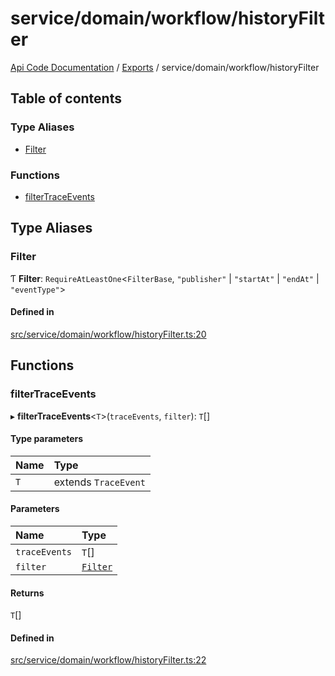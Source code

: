 # service/domain/workflow/historyFilter
 
[Api Code Documentation](../README.md) / [Exports](../modules.md) / service/domain/workflow/historyFilter

## Table of contents

### Type Aliases

- [Filter](service_domain_workflow_historyFilter.md#filter)

### Functions

- [filterTraceEvents](service_domain_workflow_historyFilter.md#filtertraceevents)

## Type Aliases

### Filter

Ƭ **Filter**: `RequireAtLeastOne`<`FilterBase`, ``"publisher"`` \| ``"startAt"`` \| ``"endAt"`` \| ``"eventType"``\>

#### Defined in

[src/service/domain/workflow/historyFilter.ts:20](https://github.com/openkfw/TruBudget/blob/a06c11b/api/src/service/domain/workflow/historyFilter.ts#L20)

## Functions

### filterTraceEvents

▸ **filterTraceEvents**<`T`\>(`traceEvents`, `filter`): `T`[]

#### Type parameters

| Name | Type |
| :------ | :------ |
| `T` | extends `TraceEvent` |

#### Parameters

| Name | Type |
| :------ | :------ |
| `traceEvents` | `T`[] |
| `filter` | [`Filter`](service_domain_workflow_historyFilter.md#filter) |

#### Returns

`T`[]

#### Defined in

[src/service/domain/workflow/historyFilter.ts:22](https://github.com/openkfw/TruBudget/blob/a06c11b/api/src/service/domain/workflow/historyFilter.ts#L22)
